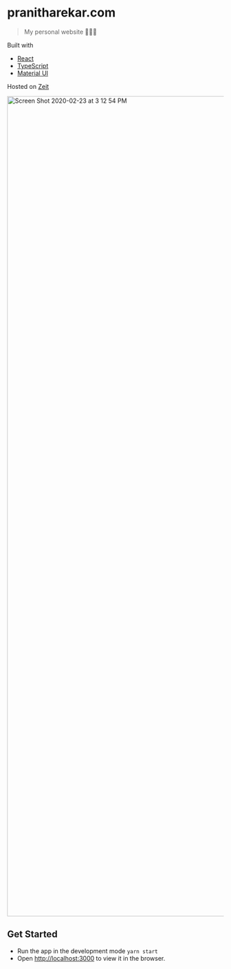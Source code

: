 # pranitharekar.com

> My personal website 👨🏻‍💻

Built with

- [React](https://facebook.github.io/create-react-app)
- [TypeScript](https://www.typescriptlang.org/)
- [Material UI](https://material-ui.com)

Hosted on [Zeit](https://zeit.co)

<img width="1904" alt="Screen Shot 2020-02-23 at 3 12 54 PM" src="https://user-images.githubusercontent.com/17886017/75119511-7b592180-5651-11ea-8673-a3be702119c5.png">

## Get Started

- Run the app in the development mode `yarn start`
- Open [http://localhost:3000](http://localhost:3000) to view it in the browser.
